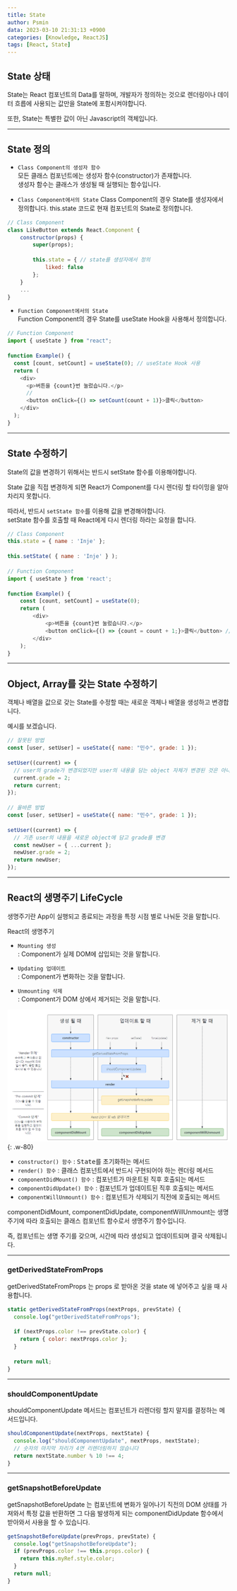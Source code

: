```yaml
---
title: State
author: Psmin
data: 2023-03-10 21:31:13 +0900
categories: [Knowledge, ReactJS]
tags: [React, State]
---
```


## State 상태

State는 React 컴포넌트의 Data를 말하며, 개발자가 정의하는 것으로 렌더링이나 데이터 흐릅에 사용되는 값만을 State에 포함시켜야합니다.

또한, State는 특별한 값이 아닌 Javascript의 객체입니다.

---

## State 정의

- `Class Component의 생성자 함수`  
  모든 클래스 컴포넌트에는 생성자 함수(constructor)가 존재합니다.  
  생성자 함수는 클래스가 생성될 때 실행되는 함수입니다.

- `Class Component에서의 State`
  Class Component의 경우 State를 생성자에서 정의합니다.
  this.state 코드로 현재 컴포넌트의 State로 정의합니다.

```js
// Class Component
class LikeButton extends React.Component {
	constructor(props) {
    	super(props);

        this.state = { // state를 생성자에서 정의
        	liked: false
        };
    }
    ...
}
```

- `Function Component에서의 State`  
  Function Component의 경우 State를 useState Hook을 사용해서 정의합니다.

```js
// Function Component
import { useState } from "react";

function Example() {
  const [count, setCount] = useState(0); // useState Hook 사용
  return (
    <div>
      <p>버튼을 {count}번 눌렀습니다.</p>
      //
      <button onClick={() => setCount(count + 1)}>클릭</button>
    </div>
  );
}
```

---

## State 수정하기

State의 값을 변경하기 위해서는 반드시 setState 함수를 이용해야합니다.

State 값을 직접 변경하게 되면 React가 Component를 다시 렌더링 할 타이밍을 알아차리지 못합니다.

따라서, 반드시 `setState 함수`를 이용해 값을 변경해야합니다.  
setState 함수를 호출할 때 React에게 다시 렌더링 하라는 요청을 합니다.

```js
// Class Component
this.state = { name : 'Inje' };

this.setState( { name : 'Inje' } );

// Function Component
import { useState } from 'react';

function Example() {
    const [count, setCount] = useState(0);
    return (
        <div>
            <p>버튼을 {count}번 눌렀습니다.</p>
            <button onClick={() => {count = count + 1;}>클릭</button> // 이렇게 하면 안 된다.
        </div>
    );
}
```

---

## Object, Array를 갖는 State 수정하기

객체나 배열을 값으로 갖는 State를 수정할 때는 새로운 객체나 배열을 생성하고 변경합니다.

예시를 보겠습니다.

```js
// 잘못된 방법
const [user, setUser] = useState({ name: "민수", grade: 1 });

setUser((current) => {
  // user의 grade가 변경되었지만 user의 내용을 담는 object 자체가 변경된 것은 아니다.
  current.grade = 2;
  return current;
});

// 올바른 방법
const [user, setUser] = useState({ name: "민수", grade: 1 });

setUser((current) => {
  // 기존 user의 내용을 새로운 object에 담고 grade를 변경
  const newUser = { ...current };
  newUser.grade = 2;
  return newUser;
});
```

---

## React의 생명주기 LifeCycle

생명주기란 App이 실행되고 종료되는 과정을 특정 시점 별로 나눠둔 것을 말합니다.

React의 생명주기

- `Mounting 생성`  
  : Component가 실제 DOM에 삽입되는 것을 말합니다.

- `Updating 업데이트`  
  : Component가 변화하는 것을 말합니다.

- `Unmounting 삭제`  
   : Component가 DOM 상에서 제거되는 것을 말합니다.

![Component-lifeCycle](/assets/img/component-lifecycle.png){: .w-80}

- `constructor() 함수` : <kbd>State</kbd>를 초기화하는 메서드
- `render() 함수` : 클래스 컴포넌트에서 반드시 구현되어야 하는 렌더링 메서드
- `componentDidMount() 함수` : 컴포넌트가 마운트된 직후 호출되는 메서드
- `componentDidUpdate() 함수` : 컴포넌트가 업데이트된 직후 호출되는 메서드
- `componentWillUnmount() 함수` : 컴포넌트가 삭제되기 직전에 호출되는 메서드

componentDidMount, componentDidUpdate, componentWillUnmount는 생명주기에 따라 호출되는 클래스 컴포넌트 함수로서 생명주기 함수입니다.

즉, 컴포넌트는 생명 주기를 갖으며, 시간에 따라 생성되고 업데이트되며 결국 삭제됩니다.

---

### getDerivedStateFromProps

getDerivedStateFromProps 는 props 로 받아온 것을 state 에 넣어주고 싶을 때 사용합니다.

```js
static getDerivedStateFromProps(nextProps, prevState) {
  console.log("getDerivedStateFromProps");

  if (nextProps.color !== prevState.color) {
    return { color: nextProps.color };
  }

  return null;
}
```

---

### shouldComponentUpdate

shouldComponentUpdate 메서드는 컴포넌트가 리렌더링 할지 말지를 결정하는 메서드입니다.

```js
shouldComponentUpdate(nextProps, nextState) {
  console.log("shouldComponentUpdate", nextProps, nextState);
  // 숫자의 마지막 자리가 4면 리렌더링하지 않습니다
  return nextState.number % 10 !== 4;
}
```

---

### getSnapshotBeforeUpdate

getSnapshotBeforeUpdate 는 컴포넌트에 변화가 일어나기 직전의 DOM 상태를 가져와서 특정 값을 반환하면 그 다음 발생하게 되는 componentDidUpdate 함수에서 받아와서 사용을 할 수 있습니다.

```js
getSnapshotBeforeUpdate(prevProps, prevState) {
  console.log("getSnapshotBeforeUpdate");
  if (prevProps.color !== this.props.color) {
    return this.myRef.style.color;
  }
  return null;
}
```
